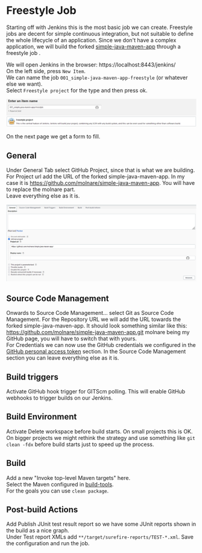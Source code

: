 # Freestyle Job

Starting off with Jenkins this is the most basic job we can create. Freestyle jobs are decent for simple continuous integration, but not suitable to define the whole lifecycle of an application. Since we don't have a complex application, we will build the forked [simple-java-maven-app](https://github.com/jenkins-docs/simple-java-maven-app) through a freestyle job .

We will open Jenkins in the browser: https://localhost:8443/jenkins/  
On the left side, press `New Item`.  
We can name the job `001_simple-java-maven-app-freestyle` (or whatever else we want).  
Select `Freestyle project` for the type and then press ok. 

![img.png](img.png)

On the next page we get a form to fill.  

## General

Under General Tab select GitHub Project, since that is what we are building.  
For Project url add the URL of the forked simple-java-maven-app. In my case it is https://github.com/molnare/simple-java-maven-app. You will have to replace the molnare part.  
Leave everything else as it is.  

![img_1.png](img_1.png)

## Source Code Management

Onwards to Source Code Management...
select Git as Source Code Management. 
For the Repository URL we will add the URL towards the forked simple-java-maven-app. It should look something similar like this: https://github.com/molnare/simple-java-maven-app.git molnare being my GitHub page, you will have to switch that with yours.  
For Credentials we can now use the GitHub credentials we configured in the [GitHub personal access token](../credentials/github-personal-access-token.md) section.
In the Source Code Management section you can leave everything else as it is.

##  Build triggers 
Activate GitHub hook trigger for GITScm polling. This will enable GitHub webhooks to trigger builds on our Jenkins.

## Build Environment
Activate Delete workspace before build starts. On small projects this is OK. On bigger projects we might rethink the strategy and use something like `git clean -fdx` before build starts just to speed up the process.

## Build
Add a new "Invoke top-level Maven targets" here.  
Select the Maven configured in [build-tools](../build-tools.md).  
For the goals you can use `clean package`.

## Post-build Actions
Add Publish JUnit test result report so we have some JUnit reports shown in the build as a nice graph.  
Under Test report XMLs add `**/target/surefire-reports/TEST-*.xml`.
Save the configuration and run the job.  